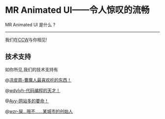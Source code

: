 # MR Animated UI——令人惊叹的流畅

MR Animated UI 是什么 ?
* * *
我们在[CCW](https://www.ccw.site/pages/tags)与你相见!

## 技术支持

如你所见,我们的技术支持有

@[凉皮周-曹魔人最喜欢吃的东西！](https://www.ccw.site/student/656bd9d44b9a4844976f06e0)

@[wdylyh-代码编程的天才！](https://www.ccw.site/student/61938a475d88d75b659d4ac9)

@[Ayy-网站多的要命！](https://www.ccw.site/student/61d818ed4449842875d73842)

@[wzr-屎…哦不……某城市的创始人](https://www.ccw.site/student/6623b0ed7f75c17722e0c885)


